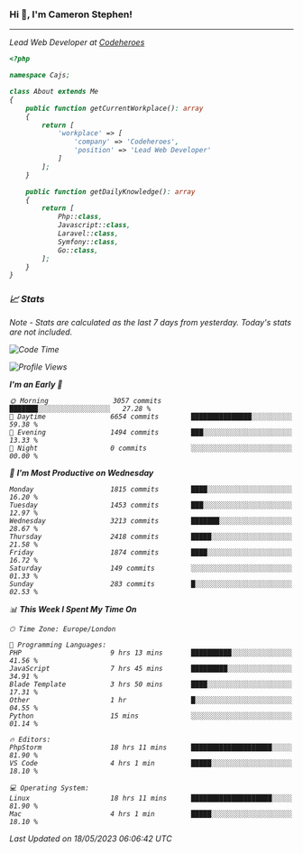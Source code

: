 ### Hi 👋, I'm Cameron Stephen!
<hr>
<p><em>Lead Web Developer at <a href="https://codeheroes.co.uk">Codeheroes</a></p>


```php
<?php

namespace Cajs;

class About extends Me
{
    public function getCurrentWorkplace(): array
    {
        return [
            'workplace' => [
                'company' => 'Codeheroes',
                'position' => 'Lead Web Developer'
            ]
        ];
    }

    public function getDailyKnowledge(): array
    {
        return [
            Php::class,
            Javascript::class,
            Laravel::class,
            Symfony::class,
            Go::class,
        ];
    }
}
```

### 📈 Stats
<p><em>Note - Stats are calculated as the last 7 days from yesterday. Today's stats are not included.</em></p>


<!--START_SECTION:waka-->
![Code Time](http://img.shields.io/badge/Code%20Time-3%2C393%20hrs%2029%20mins-blue)

![Profile Views](http://img.shields.io/badge/Profile%20Views-0-blue)

**I'm an Early 🐤** 

```text
🌞 Morning                3057 commits        ███████░░░░░░░░░░░░░░░░░░   27.28 % 
🌆 Daytime                6654 commits        ███████████████░░░░░░░░░░   59.38 % 
🌃 Evening                1494 commits        ███░░░░░░░░░░░░░░░░░░░░░░   13.33 % 
🌙 Night                  0 commits           ░░░░░░░░░░░░░░░░░░░░░░░░░   00.00 % 
```
📅 **I'm Most Productive on Wednesday** 

```text
Monday                   1815 commits        ████░░░░░░░░░░░░░░░░░░░░░   16.20 % 
Tuesday                  1453 commits        ███░░░░░░░░░░░░░░░░░░░░░░   12.97 % 
Wednesday                3213 commits        ███████░░░░░░░░░░░░░░░░░░   28.67 % 
Thursday                 2418 commits        █████░░░░░░░░░░░░░░░░░░░░   21.58 % 
Friday                   1874 commits        ████░░░░░░░░░░░░░░░░░░░░░   16.72 % 
Saturday                 149 commits         ░░░░░░░░░░░░░░░░░░░░░░░░░   01.33 % 
Sunday                   283 commits         █░░░░░░░░░░░░░░░░░░░░░░░░   02.53 % 
```


📊 **This Week I Spent My Time On** 

```text
🕑︎ Time Zone: Europe/London

💬 Programming Languages: 
PHP                      9 hrs 13 mins       ██████████░░░░░░░░░░░░░░░   41.56 % 
JavaScript               7 hrs 45 mins       █████████░░░░░░░░░░░░░░░░   34.91 % 
Blade Template           3 hrs 50 mins       ████░░░░░░░░░░░░░░░░░░░░░   17.31 % 
Other                    1 hr                █░░░░░░░░░░░░░░░░░░░░░░░░   04.55 % 
Python                   15 mins             ░░░░░░░░░░░░░░░░░░░░░░░░░   01.14 % 

🔥 Editors: 
PhpStorm                 18 hrs 11 mins      ████████████████████░░░░░   81.90 % 
VS Code                  4 hrs 1 min         █████░░░░░░░░░░░░░░░░░░░░   18.10 % 

💻 Operating System: 
Linux                    18 hrs 11 mins      ████████████████████░░░░░   81.90 % 
Mac                      4 hrs 1 min         █████░░░░░░░░░░░░░░░░░░░░   18.10 % 
```


 Last Updated on 18/05/2023 06:06:42 UTC
<!--END_SECTION:waka-->
